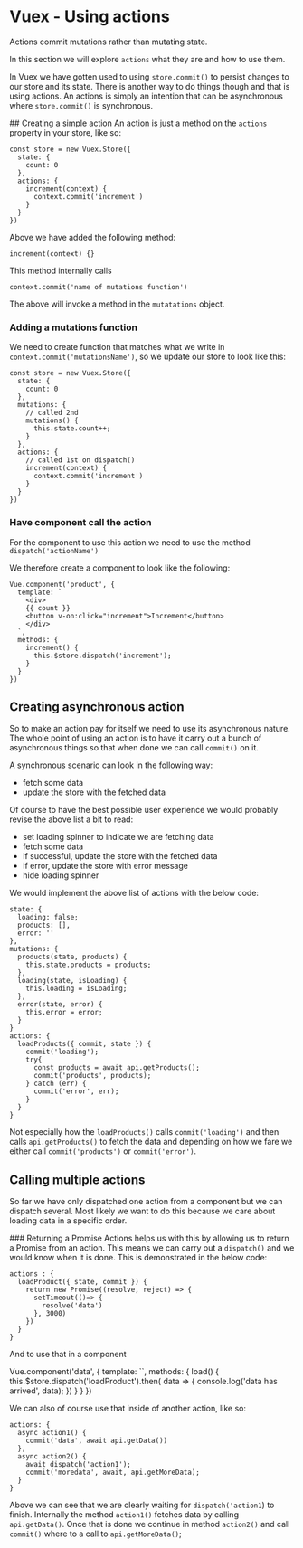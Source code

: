 # Vuex - Using actions

Actions commit mutations rather than mutating state.

In this section we will explore `actions` what they are and how to use them.

In Vuex we have gotten used to using `store.commit()` to persist changes to our store and its state. There is another way to do things though and that is using actions. An actions is simply an intention that can be asynchronous where `store.commit()` is synchronous.

## Creating a simple action
An action is just a method on the `actions` property in your store, like so:

```
const store = new Vuex.Store({
  state: {
    count: 0
  },
  actions: {
    increment(context) {
      context.commit('increment')
    }
  }
})
```

Above we have added the following method:

```
increment(context) {}
```
This method internally calls

```
context.commit('name of mutations function')
```

The above will invoke a method in the `mutatations` object.

### Adding a mutations function

We need to create function that matches what we write in `context.commit('mutationsName')`, so we update our store to look like this:

```
const store = new Vuex.Store({
  state: {
    count: 0
  },
  mutations: {
    // called 2nd
    mutations() {
      this.state.count++;
    }
  },
  actions: {
    // called 1st on dispatch()
    increment(context) {
      context.commit('increment')
    }
  }
})
```

### Have component call the action

For the component to use this action we need to use the method `dispatch('actionName')`

We therefore create a component to look like the following:

```
Vue.component('product', {
  template: `
    <div>
    {{ count }}
    <button v-on:click="increment">Increment</button>
    </div>
  `,
  methods: {
    increment() {
      this.$store.dispatch('increment');
    }
  }
})
```

## Creating asynchronous action

So to make an action pay for itself we need to use its asynchronous nature. The whole point of using an action is to have it carry out a bunch of asynchronous things so that when done we can call `commit()` on it.

A synchronous scenario can look in the following way:

- fetch some data
- update the store with the fetched data

Of course to have the best possible user experience we would probably revise the above list a bit to read:

- set loading spinner to indicate we are fetching data
- fetch some data
-  if successful, update the store with the fetched data
- if error, update the store with error message
- hide loading spinner

We would implement the above list of actions with the below code:

```
state: {
  loading: false;
  products: [],
  error: ''
},
mutations: {
  products(state, products) {
    this.state.products = products;
  },
  loading(state, isLoading) {
    this.loading = isLoading;
  },
  error(state, error) {
    this.error = error;
  }
}
actions: {
  loadProducts({ commit, state }) {
    commit('loading');
    try{
      const products = await api.getProducts();
      commit('products', products);
    } catch (err) {
      commit('error', err);
    }
  }
}
```

Not especially how the `loadProducts()` calls `commit('loading')` and then calls `api.getProducts()` to fetch the data and depending on how we fare we either call `commit('products')` or `commit('error')`.

## Calling multiple actions
So far we have only dispatched one action from a component but we can dispatch several. Most likely we want to do this because we care about loading data in a specific order.

### Returning a Promise
Actions helps us with this by allowing us to return a Promise from an action. This means we can carry out a `dispatch()` and we would know when it is done. This is demonstrated in the below code:

```
actions : {
  loadProduct({ state, commit }) {
    return new Promise((resolve, reject) => {
      setTimeout(()=> {
        resolve('data')
      }, 3000)
    })
  }
}
```

And to use that in a component

Vue.component('data', {
  template: ``,
  methods: {
    load() {
      this.$store.dispatch('loadProduct').then( data => {
      console.log('data has arrived', data);
    })
   }
  }
})

We can also of course use that inside of another action, like so:

```
actions: {
  async action1() {
    commit('data', await api.getData())
  },
  async action2() {
    await dispatch('action1');
    commit('moredata', await, api.getMoreData);
  }
}
```

Above we can see that we are clearly waiting for `dispatch('action1`) to finish. Internally the method `action1()` fetches data by calling `api.getData()`.
Once that is done we continue in method `action2()` and call `commit()` where to a call to `api.getMoreData()`;

